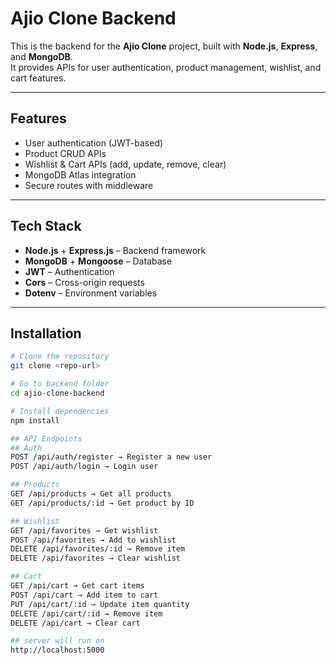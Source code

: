 # Ajio Clone Backend

This is the backend for the **Ajio Clone** project, built with **Node.js**, **Express**, and **MongoDB**.  
It provides APIs for user authentication, product management, wishlist, and cart features.

---

## Features
- User authentication (JWT-based)
- Product CRUD APIs
- Wishlist & Cart APIs (add, update, remove, clear)
- MongoDB Atlas integration
- Secure routes with middleware

---

## Tech Stack
- **Node.js** + **Express.js** – Backend framework
- **MongoDB** + **Mongoose** – Database
- **JWT** – Authentication
- **Cors** – Cross-origin requests
- **Dotenv** – Environment variables

---

## Installation

```bash
# Clone the repository
git clone <repo-url>

# Go to backend folder
cd ajio-clone-backend

# Install dependencies
npm install

## API Endpoints
## Auth
POST /api/auth/register → Register a new user
POST /api/auth/login → Login user

## Products
GET /api/products → Get all products
GET /api/products/:id → Get product by ID

## Wishlist
GET /api/favorites → Get wishlist
POST /api/favorites → Add to wishlist
DELETE /api/favorites/:id → Remove item
DELETE /api/favorites → Clear wishlist

## Cart
GET /api/cart → Get cart items
POST /api/cart → Add item to cart
PUT /api/cart/:id → Update item quantity
DELETE /api/cart/:id → Remove item
DELETE /api/cart → Clear cart

## server will run on
http://localhost:5000
